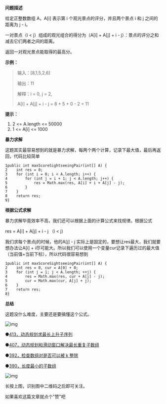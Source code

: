 **问题描述**



给定正整数数组 A，A[i] 表示第 i 个观光景点的评分，并且两个景点 i 和 j 之间的距离为 j - i。



一对景点（i < j）组成的观光组合的得分为（A[i] + A[j] + i - j）：景点的评分之和减去它们两者之间的距离。



返回一对观光景点能取得的最高分。



**示例：**

> 输入：[8,1,5,2,6]
>
> 输出：11
>
> 解释：i = 0, j = 2,
>
> A[i] + A[j] + i - j = 8 + 5 + 0 - 2 = 11



**提示：**

1. 2 <= A.length <= 50000
2. 1 <= A[i] <= 1000



**暴力求解**





这题其实最容易想到的就是暴力求解，每两个两个计算，记录下最大值，最后再返回，代码比较简单

```
1public int maxScoreSightseeingPair(int[] A) {
2    int res = 0;
3    for (int i = 0; i < A.length; i++) {
4        for (int j = i + 1; j < A.length; j++) {
5            res = Math.max(res, A[i] + i + A[j] - j);
6        }
7    }
8    return res;
9}
```



**根据公式求解**





暴力求解毕竟效率不高，我们还可以根据上面的计算公式来找规律。根据公式

res = A[i] + A[j] + i - j （i < j）

我们求每个景点j的时候，他的A[j] - j 实际上是固定的，要想让res最大，我们就要想办法让A[i] + i尽可能大。所以我们可以使用一个变量cur记录下遍历过的最大值（当前值+当前下标），所以代码很容易想到

```
1public int maxScoreSightseeingPair(int[] A) {
2    int res = 0, cur = A[0] + 0;
3    for (int j = 1; j < A.length; ++j) {
4        res = Math.max(res, cur + A[j] - j);
5        cur = Math.max(cur, A[j] + j);
6    }
7    return res;
8}
```



**总结**





这题没什么难度，主要还是要搞懂这个公式。





![img](https://mmbiz.qpic.cn/mmbiz_gif/PGmTibd8KQBHc4KrxIFDnhyFaGjmB7Cucq9m90TbibSccgs2NQzQBfymSibzbtUht756BmSwWrGrR3l3x8QRyleSg/640?wx_fmt=gif)

●[413，动态规划求最长上升子序列](http://mp.weixin.qq.com/s?__biz=MzU0ODMyNDk0Mw==&mid=2247487722&idx=1&sn=8c55b4e41fa403f9677cc9213579aa45&chksm=fb4183cacc360adcfd55966d305c2549c2971d03ef1c2a229b463b9c18fcd403713d1ec20f96&scene=21#wechat_redirect)

●[407，动态规划和滑动窗口解决最长重复子数组](http://mp.weixin.qq.com/s?__biz=MzU0ODMyNDk0Mw==&mid=2247487632&idx=1&sn=1e018be0c624b7f0cc7d3302d3ebf4e4&chksm=fb4183b0cc360aa64386bdd35e3bacf34f57f19b75b5f10ecd12f64def2fde4572d6bbb19d5c&scene=21#wechat_redirect)

●[392，检查数组对是否可以被 k 整除](http://mp.weixin.qq.com/s?__biz=MzU0ODMyNDk0Mw==&mid=2247487420&idx=1&sn=143bd6d1d147d1c3eeec3529802083b1&chksm=fb419c9ccc36158af3b58b733d0787f64a2a6db8533b7e06a3a6c08ecc39284fa8e644c22058&scene=21#wechat_redirect)

●[390，长度最小的子数组](http://mp.weixin.qq.com/s?__biz=MzU0ODMyNDk0Mw==&mid=2247487380&idx=1&sn=2a3d1f8f1e79213961af1c819f439bae&chksm=fb419cb4cc3615a2fe7d0d2196f8ce070b3d90f2ad5ff9c5e4b3d5877a08eef934d0a9fe0e2c&scene=21#wechat_redirect)





![img](https://mmbiz.qpic.cn/mmbiz_jpg/PGmTibd8KQBGPeMjzrGIiaQYTmlQkXGepCInRnVCpo4OUQA6GFQ8KYEIj5ibg7I3FKNXMIw1VtKJJR2EFMJvjgQ5g/640?wx_fmt=jpeg)

长按上图，识别图中二维码之后即可关注。



如果喜欢这篇文章就点个"赞"吧